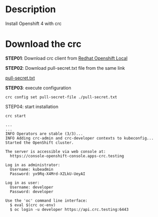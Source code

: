 # Description
Install Openshift 4 with crc

# Download the crc

**STEP01**: Download crc client from [Redhat Openshift Local](https://console.redhat.com/openshift/create/local)

**STEP02**: Download pull-secret.txt file from the same link


[pull-secret.txt](https://github.com/masalinas/doc_openshift4/files/14732976/pull-secret.txt)

**STEP03**: execute configuration

```
crc config set pull-secret-file ./pull-secret.txt
```

STEP04: start installation

```
crc start

...
...
INFO Operators are stable (3/3)...                
INFO Adding crc-admin and crc-developer contexts to kubeconfig... 
Started the OpenShift cluster.

The server is accessible via web console at:
  https://console-openshift-console.apps-crc.testing

Log in as administrator:
  Username: kubeadmin
  Password: yx9Rq-X4Mrd-XZLkU-UeyAI

Log in as user:
  Username: developer
  Password: developer

Use the 'oc' command line interface:
  $ eval $(crc oc-env)
  $ oc login -u developer https://api.crc.testing:6443
```
